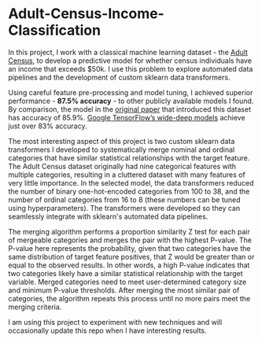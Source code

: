 # Adult-Census-Income-Classification
In this project, I work with a classical machine learning dataset - the [Adult Census](https://archive.ics.uci.edu/ml/datasets/Adult), to develop a predictive model for whether census individuals have an income that exceeds $50k. I use this problem to explore automated data pipelines and the development of custom sklearn data transformers. 

Using careful feature pre-processing and model tuning, I achieved superior performance - **87.5% accuracy** - to other publicly available models I found. By comparison, the model in the [original paper](https://www.aaai.org/Papers/KDD/1996/KDD96-033.pdf) that introduced this dataset has accuracy of 85.9%. [Google TensorFlow’s wide-deep models](https://github.com/tensorflow/models/tree/master/official/wide_deep) achieve just over 83% accuracy. 

The most interesting aspect of this project is two custom sklearn data transformers I developed to systematically merge nominal and ordinal categories that have similar statistical relationships with the target feature. The Adult Census dataset originally had nine  categorical features with multiple categories, resulting in a cluttered dataset with many features of very little importance. In the selected model, the data transformers reduced the number of binary one-hot-encoded categories from 100 to 38, and the number of ordinal categories from 16 to 8 (these numbers can be tuned using hyperparameters). The transformers were developed so they can seamlessly integrate with sklearn's automated data pipelines.

The merging algorithm performs a proportion similarity Z test for each pair of mergeable categories and merges the pair with the highest P-value. The P-value here represents the probability, given that two categories have the same distribution of target feature positives, that Z would be greater than or equal to the observed results. In other words, a high P-value indicates that two categories likely have a similar statistical relationship with the target variable. Merged categories need to meet user-determined category size and minimum P-value thresholds. After merging the most similar pair of categories, the algorithm repeats this process until no more pairs meet the merging criteria. 

I am using this project to experiment with new techniques and will occasionally update this repo when I have interesting results.
